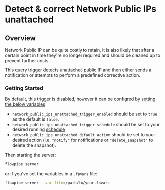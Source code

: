 # Detect & correct Network Public IPs unattached

## Overview

Network Public IP can be quite costly to retain, it is also likely that after a certain point in time they're no longer required and should be cleaned up to prevent further costs.

This query trigger detects unattached public IP and then either sends a notification or attempts to perform a predefined corrective action.

### Getting Started

By default, this trigger is disabled, however it can be configred by [setting the below variables](https://flowpipe.io/docs/build/mod-variables#passing-input-variables)
- `network_public_ips_unattached_trigger_enabled` should be set to `true` as the default is `false`.
- `network_public_ips_unattached_trigger_schedule` should be set to your desired running [schedule](https://flowpipe.io/docs/flowpipe-hcl/trigger/schedule#more-examples)
- `network_public_ips_unattached_default_action` should be set to your desired action (i.e. `"notify"` for notifications or `"delete_snapshot"` to delete the snapshot).

Then starting the server:
```sh
flowpipe server
```

or if you've set the variables in a `.fpvars` file:
```sh
flowpipe server --var-file=/path/to/your.fpvars
```